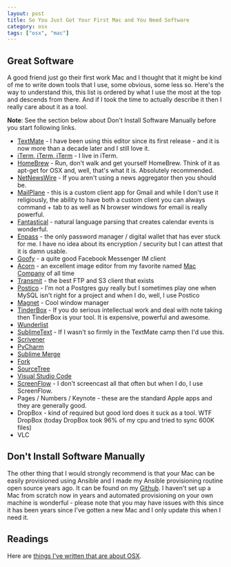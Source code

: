```yaml
---
layout: post
title: So You Just Got Your First Mac and You Need Software
category: osx
tags: ["osx", "mac"]
---
```


## Great Software

A good friend just go their first work Mac and I thought that it might be kind of me to write down tools that I use, some obvious, some less so.  Here's the way to understand this, this list is ordered by what I use the most at the top and descends from there.  And if I took the time to actually describe it then I really care about it as a tool.

**Note**: See the section below about Don't Install Software Manually before you start following links.

* [TextMate](https://macromates.com/) - I have been using this editor since its first release - and it is now more than a decade later and I still love it.
* [iTerm, iTerm, iTerm](https://www.iterm2.com/) - I live in iTerm.
* [HomeBrew](https://brew.sh/) - Run, don't walk and get yourself HomeBrew.  Think of it as apt-get for OSX and, well, that's what it is.  Absolutely recommended.
* [NetNewsWire](https://ranchero.com/netnewswire/) - If you aren't using a news aggregator then you should be.
* [MailPlane](https://mailplaneapp.com/) - this is a custom client app for Gmail and while I don't use it religiously, the ability to have both a custom client you can always command + tab to as well as N browser windows for email is really powerful.
* [Fantastical](https://flexibits.com/fantastical) - natural language parsing that creates calendar events is wonderful.  
* [Enpass](https://www.enpass.io/) - the only password manager / digital wallet that has ever stuck for me.  I have no idea about its encryption / security but I can attest that it is damn usable.
* [Goofy](https://www.goofyapp.com/) - a quite good Facebook Messenger IM client
* [Acorn](https://flyingmeat.com/acorn/) - an excellent image editor from my favorite named [Mac Company](https://flyingmeat.com/) of all time
* [Transmit](https://panic.com/transmit/) - the best FTP and S3 client that exists
* [Postico](https://eggerapps.at/postico/) - I'm not a Postgres guy really but I sometimes play one when MySQL isn't right for a project and when I do, well, I use Postico
* [Magnet](https://magnet.crowdcafe.com/) - Cool window manager
* [TinderBox](https://www.eastgate.com/Tinderbox/) - If you do serious intellectual work and deal with note taking then TinderBox is your tool.  It is expensive, powerful and awesome.
* [Wunderlist](https://www.wunderlist.com/mac/)
* [SublimeText](https://www.sublimetext.com/) - If I wasn't so firmly in the TextMate camp then I'd use this.
* [Scrivener](https://www.literatureandlatte.com/scrivener/overview)
* [PyCharm](https://www.jetbrains.com/pycharm/)
* [Sublime Merge](https://www.sublimemerge.com/)
* [Fork](https://fork.dev/)
* [SourceTree](https://www.sourcetreeapp.com/)
* [Visual Studio Code](https://code.visualstudio.com/)
* [ScreenFlow](https://www.telestream.net/screenflow/) - I don't screencast all that often but when I do, I use ScreenFlow.
* Pages / Numbers / Keynote - these are the standard Apple apps and they are generally good.
* DropBox - kind of required but good lord does it suck as a tool.  WTF DropBox (today DropBox took 96% of my cpu and tried to sync 600K files)
* VLC

## Don't Install Software Manually

The other thing that I would strongly recommend is that your Mac can be easily provisioned using Ansible and I made my Ansible provisioning routine open source years ago.  It can be found on my [Github](https://github.com/fuzzygroup/ansible-macbook-pro).  I haven't set up a Mac from scratch now in years and automated provisioning on your own machine is wonderful - please note that you may have issues with this since it has been years since I've gotten a new Mac and I only update this when I need it.

## Readings

Here are [things I've written that are about OSX](https://fuzzyblog.io/blog/category.html#osx). 
